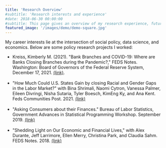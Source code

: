 ```yaml
---
title: 'Research Overview'
#subtitle: 'Research interests and experience'
#date: 2018-06-30 00:00:00
#subtitle: This page gives an overview of my research experience, future research interests, and applications to policy.
featured_image: '/images/demo/demo-square.jpg'
---
```

My career interests lie at the intersection of social policy, data science, and economics. Below are some policy research projects I worked:
&nbsp;
- Kreiss, Kimberly M. (2021). "Bank Branches and COVID-19: Where are Banks Closing Branches during the Pandemic?," FEDS Notes. Washington: Board of Governors of the Federal Reserve System, December 17, 2021. [(link)](https://doi.org/10.17016/2380-7172.3027).  
&nbsp;
- "How Much Could U.S. States Gain by closing Racial and Gender Gaps in the Labor Market?" with Bina Shrimali, Naomi Cytron, Vanessa Palmer, Eileen Divringi, Nisha Sutaria, Tyler Boesch, KimEng Ky, and Ana Kent. Feds Communities Post. 2021. [(link)](https://fedcommunities.org/data/closethegaps/)  
&nbsp;
- "Asking Consumers about their Finances." Bureau of Labor Statistics, Government Advances in Statistical Programming Workshop. September 2019. [(link)](https://kimberlykreiss.github.io/GASP_slides.pdf)  
&nbsp;
- "Shedding Light on Our Economic and Financial Lives," with Alex Durante, Jeff Larrimore, Ellen Merry, Christina Park, and Claudia Sahm. FEDS Notes. 2018. [(link)](https://www.federalreserve.gov/econres/notes/feds-notes/shedding-light-on-our-economic-and-financial-lives-20180522.htm)  



<!--
During my time as a research assistant at the Federal Reserve Board, I assisted economists in my section with their research projects and worked on my own research. In my work, I contributed to the Federal Reserve's Survey of Household Economics and Decisionmaking, an annual survey of U.S. adults, and an accompanying [Report on the Economic Well-Being of U.S. Households](https://www.federalreserve.gov/publications/files/2018-report-economic-well-being-us-households-201905.pdf). I wrote a [box](https://www.federalreserve.gov/publications/2019-economic-well-being-of-us-households-in-2018-economic-well-being.htm#xbox1-textanalysisofself-assessedwel-49224777) in the chapter on economic wellbeing in the 2019 report. I used text mining techniques to analyze open-ended write-in responses in the survey. Additionally, in the 2020 report, I was responsible for writing the [student loan chapter](https://www.federalreserve.gov/publications/2020-economic-well-being-of-us-households-in-2019-student-loans-other-education-debt.htm), and incorporated additional analysis on student loan debt and financial wellbeing.

As a research assistant, I supported Board economists and other researchers with their research projects. I have worked on projects focusing on the effect of tax policy on wages, economic recovery in places with many credit-constrained borrowers, and the gig economy and women’s retirement.

I have also led my own independent research projects, which I continue to do in my current role as a Data Scientist. As an example, in one research project, I use text mining and natural language processing techniques to extract information from an open-ended response question in this year's Survey of Household Economics and Decisionmaking. I used regression, natural language processing, and machine learning techniques to extract words and phrases most predictive of a respondent's economic wellbeing. I presented this work at the Bureau of Labor Statistics' Government Advances in Statistical Programming (GASP) workshop, which you can find [here](https://kimberlykreiss.github.io/GASP_slides.pdf). Most recently I have led research investigating where bank branches have closed during COVID-19 and discussed implications for consumer financial services access.

In addition to the GASP workshop, I've presented my work at various conferences and events including the [DC R Conference](https://kimberlykreiss.github.io/DCR.pdf) and internal Board events including the data showcase. I have also spoken on panels focused on careers in data science and public policy through Rutgers University and Data Community DC. -->
